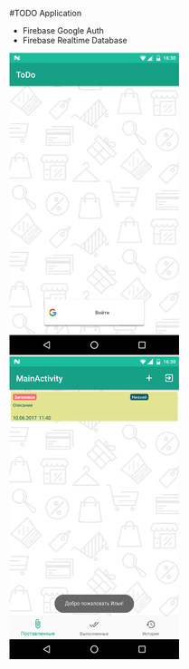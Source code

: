 #TODO Application

+ Firebase Google Auth
+ Firebase Realtime Database 

<img src="https://github.com/fursailya/ToDo/blob/master/device-2017-04-12-153005.png" width=300px/>
<img src="https://github.com/fursailya/ToDo/blob/master/device-2017-04-12-153037.png" width=300px/>


